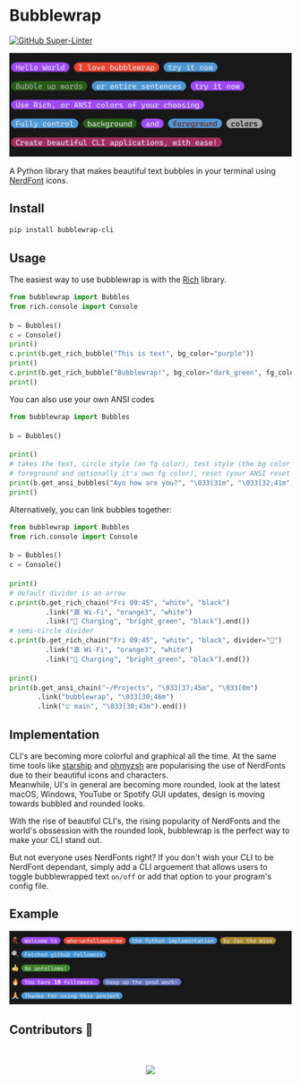 # Bubblewrap
[![GitHub Super-Linter](https://github.com/TechWiz-3/bubblewrap/workflows/Lint%20Code%20Base/badge.svg)](https://github.com/marketplace/actions/super-linter)

<img src="https://raw.githubusercontent.com/TechWiz-3/bubblewrap/main/media/example.png" alt="bubbles" width="650">

A Python library that makes beautiful text bubbles in your terminal using [NerdFont](https://www.nerdfonts.com/) icons.  

## Install
```sh
pip install bubblewrap-cli
```

## Usage

The easiest way to use bubblewrap is with the [Rich](https://github.com/Textualize/rich) library.  
```py
from bubblewrap import Bubbles
from rich.console import Console

b = Bubbles()
c = Console()
print()
c.print(b.get_rich_bubble("This is text", bg_color="purple"))
print()
c.print(b.get_rich_bubble("Bubblewrap!", bg_color="dark_green", fg_color="grey66"))
print()
```

You can also use your own ANSI codes

```py
from bubblewrap import Bubbles

b = Bubbles()

print()
# takes the text, circle style (an fg color), test style (the bg color same as fg color
# foreground and optionally it's own fg color), reset (your ANSI reset sequence)
print(b.get_ansi_bubbles("Ayo how are you?", "\033[31m", "\033[32;41m", "\033[0m"))
print()
```

Alternatively, you can link bubbles together:
```py
from bubblewrap import Bubbles
from rich.console import Console

b = Bubbles()
c = Console()

print()
# default divider is an arrow
c.print(b.get_rich_chain("Fri 09:45", "white", "black")
         .link("直 Wi-Fi", "orange3", "white")
         .link(" Charging", "bright_green", "black").end())
# semi-circle divider
c.print(b.get_rich_chain("Fri 09:45", "white", "black", divider="")
         .link("直 Wi-Fi", "orange3", "white")
         .link(" Charging", "bright_green", "black").end())

print()
print(b.get_ansi_chain("~/Projects", "\033[37;45m", "\033[0m")
       .link("bubblewrap", "\033[30;46m")
       .link("שׂ main", "\033[30;43m").end())
```

## Implementation

CLI's are becoming more colorful and graphical all the time. At the same time tools like [starship](https://github.com/starship/starship) and [ohmyzsh](https://github.com/ohmyzsh/ohmyzsh) are popularising the use of NerdFonts due to their beautiful icons and characters.  
Meanwhile, UI's in general are becoming more rounded, look at the latest macOS, Windows, YouTube or Spotify GUI updates, design is moving towards bubbled and rounded looks.  

With the rise of beautiful CLI's, the rising popularity of NerdFonts and the world's obssession with the rounded look, bubblewrap is the perfect way to make your CLI stand out.  

But not everyone uses NerdFonts right? If you don't wish your CLI to be NerdFont dependant, simply add a CLI arguement that allows users to toggle bubblewrapped text `on/off` or add that option to your program's config file.

## Example
![bubbles](https://raw.githubusercontent.com/TechWiz-3/bubblewrap/main/media/bubbles.png)


## Contributors 🌟
<br>
<br>
<div align="center">
<a href="https://github.com/TechWiz-3/bubblewrap/graphs/contributors">

  <img src="https://contrib.rocks/image?repo=TechWiz-3/bubblewrap&&max=817" />

</a>
</div>
